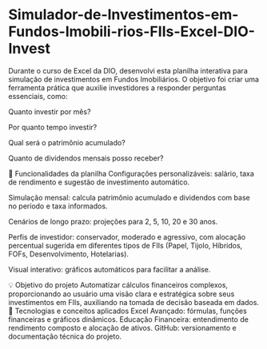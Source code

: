# Simulador-de-Investimentos-em-Fundos-Imobili-rios-FIIs-Excel-DIO-Invest

Durante o curso de Excel da DIO, desenvolvi esta planilha interativa para simulação de investimentos em Fundos Imobiliários.
O objetivo foi criar uma ferramenta prática que auxilie investidores a responder perguntas essenciais, como:

Quanto investir por mês?

Por quanto tempo investir?

Qual será o patrimônio acumulado?

Quanto de dividendos mensais posso receber?

🔹 Funcionalidades da planilha
Configurações personalizáveis: salário, taxa de rendimento e sugestão de investimento automático.

Simulação mensal: calcula patrimônio acumulado e dividendos com base no período e taxa informados.

Cenários de longo prazo: projeções para 2, 5, 10, 20 e 30 anos.

Perfis de investidor: conservador, moderado e agressivo, com alocação percentual sugerida em diferentes tipos de FIIs (Papel, Tijolo, Híbridos, FOFs, Desenvolvimento, Hotelarias).

Visual interativo: gráficos automáticos para facilitar a análise.

💡 Objetivo do projeto
Automatizar cálculos financeiros complexos, proporcionando ao usuário uma visão clara e estratégica sobre seus investimentos em FIIs, auxiliando na tomada de decisão baseada em dados.
🚀 Tecnologias e conceitos aplicados Excel Avançado: fórmulas, funções financeiras e gráficos dinâmicos.  Educação Financeira: entendimento de rendimento composto e alocação de ativos.  GitHub: versionamento e documentação técnica do projeto.

